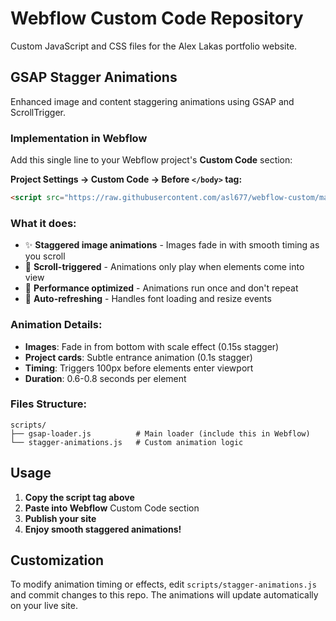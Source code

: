 # Webflow Custom Code Repository

Custom JavaScript and CSS files for the Alex Lakas portfolio website.

## GSAP Stagger Animations

Enhanced image and content staggering animations using GSAP and ScrollTrigger.

### Implementation in Webflow

Add this single line to your Webflow project's **Custom Code** section:

**Project Settings → Custom Code → Before `</body>` tag:**

```html
<script src="https://raw.githubusercontent.com/asl677/webflow-custom/main/scripts/gsap-loader.js"></script>
```

### What it does:

- ✨ **Staggered image animations** - Images fade in with smooth timing as you scroll
- 🎯 **Scroll-triggered** - Animations only play when elements come into view  
- 📱 **Performance optimized** - Animations run once and don't repeat
- 🔧 **Auto-refreshing** - Handles font loading and resize events

### Animation Details:

- **Images**: Fade in from bottom with scale effect (0.15s stagger)
- **Project cards**: Subtle entrance animation (0.1s stagger)
- **Timing**: Triggers 100px before elements enter viewport
- **Duration**: 0.6-0.8 seconds per element

### Files Structure:

```
scripts/
├── gsap-loader.js          # Main loader (include this in Webflow)
└── stagger-animations.js   # Custom animation logic
```

## Usage

1. **Copy the script tag above** 
2. **Paste into Webflow** Custom Code section
3. **Publish your site**
4. **Enjoy smooth staggered animations!**

## Customization

To modify animation timing or effects, edit `scripts/stagger-animations.js` and commit changes to this repo. The animations will update automatically on your live site. 